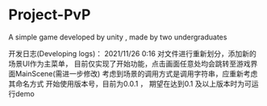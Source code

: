 # Project-PvP
A simple game developed by unity , made by two undergraduates

开发日志(Developing logs)：
2021/11/26  0:16
对文件进行重新划分，添加新的场景UI作为主菜单，
目前仅实现了开始功能，点击画面任意处均会跳转至游戏界面MainScene(需进一步修改)
考虑到场景的调用方式是调用字符串，应重新考虑其命名方式
开始使用版本号，目前为0.0.1 ， 期望在达到0.1 及以上版本时为可运行demo


